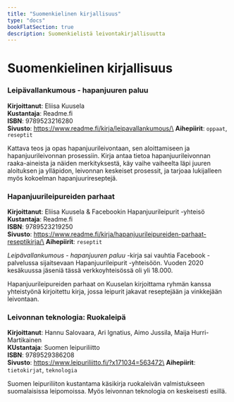 ```yaml
---
title: "Suomenkielinen kirjallisuus"
type: "docs"
bookFlatSection: true
description: Suomenkielistä leivontakirjallisuutta
---
```


# Suomenkielinen kirjallisuus

### Leipävallankumous - hapanjuuren paluu

**Kirjoittanut**: Eliisa Kuusela\
**Kustantaja**: Readme.fi\
**ISBN**: 9789523216280\
**Sivusto**: https://www.readme.fi/kirja/leipavallankumous/\
**Aihepiirit**: `oppaat`, `reseptit`

Kattava teos ja opas hapanjuurileivontaan, sen aloittamiseen ja
hapanjuurileivonnan prosessiin. Kirja antaa
tietoa hapanjuurileivonnan raaka-aineista ja näiden merkityksestä, 
käy vaihe vaiheelta läpi juuren aloituksen ja ylläpidon, leivonnan 
keskeiset prosessit, ja tarjoaa lukijalleen myös kokoelman hapanjuurireseptejä.

### Hapanjuurileipureiden parhaat

**Kirjoittanut**: Eliisa Kuusela & Facebookin Hapanjuurileipurit -yhteisö\
**Kustantaja**: Readme.fi\
**ISBN**: 9789523219250\
**Sivusto**: https://www.readme.fi/kirja/hapanjuurileipureiden-parhaat-reseptikirja/\
**Aihepiirit**: `reseptit`

*Leipävallankumous - hapanjuuren paluu* -kirja 
sai vauhtia Facebook -palvelussa sijaitsevaan Hapanjuurileipurit -yhteisöön. 
Vuoden 2020 kesäkuussa jäseniä tässä verkkoyhteisössä oli yli 18.000.

Hapanjuurileipureiden parhaat on Kuuselan kirjoittama ryhmän
kanssa yhteistyönä kirjoitettu kirja, jossa leipurit jakavat reseptejään
ja vinkkejään leivontaan.

### Leivonnan teknologia: Ruokaleipä
**Kirjoittanut**: Hannu Salovaara, Ari Ignatius, Aimo Jussila, Maija Hurri-Martikainen\
**KUstantaja**: Suomen leipuriliitto\
**ISBN**: 9789529386208\
**Sivusto**: https://www.leipuriliitto.fi/?x171034=563472\
**Aihepiirit**: `tietokirjat`, `teknologia`

Suomen leipuriliiton kustantama käsikirja ruokaleivän valmistukseen suomalaisissa leipomoissa.
Myös leivonnan teknologia on keskeisesti esillä.